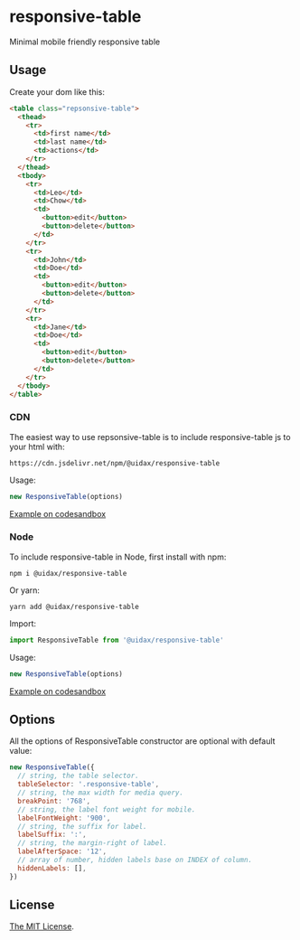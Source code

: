# responsive-table
Minimal mobile friendly responsive table

## Usage

Create your dom like this:

```html
<table class="repsonsive-table">
  <thead>
    <tr>
      <td>first name</td>
      <td>last name</td>
      <td>actions</td>
    </tr>
  </thead>
  <tbody>
    <tr>
      <td>Leo</td>
      <td>Chow</td>
      <td>
        <button>edit</button>
        <button>delete</button>
      </td>
    </tr>
    <tr>
      <td>John</td>
      <td>Doe</td>
      <td>
        <button>edit</button>
        <button>delete</button>
      </td>
    </tr>
    <tr>
      <td>Jane</td>
      <td>Doe</td>
      <td>
        <button>edit</button>
        <button>delete</button>
      </td>
    </tr>
  </tbody>
</table>
```

### CDN

The easiest way to use repsonsive-table is to include responsive-table js to your html with:

```
https://cdn.jsdelivr.net/npm/@uidax/responsive-table
```

Usage:

```javascript
new ResponsiveTable(options)
```

[Example on codesandbox](https://codesandbox.io/s/responsive-table-cdn-mgqtk)

### Node

To include responsive-table in Node, first install with npm:

```
npm i @uidax/responsive-table
```

Or yarn:

```
yarn add @uidax/responsive-table
```

Import:

```javascript
import ResponsiveTable from '@uidax/responsive-table'
```

Usage:

```javascript
new ResponsiveTable(options)
```

[Example on codesandbox](https://codesandbox.io/s/responsive-table-node-bf5i7)

## Options

All the options of ResponsiveTable constructor are optional with default value:

```javascript
new ResponsiveTable({
  // string, the table selector.
  tableSelector: '.responsive-table',
  // string, the max width for media query.
  breakPoint: '768',
  // string, the label font weight for mobile.
  labelFontWeight: '900',
  // string, the suffix for label.
  labelSuffix: ':',
  // string, the margin-right of label.
  labelAfterSpace: '12',
  // array of number, hidden labels base on INDEX of column.
  hiddenLabels: [], 
})
```

## License

[The MIT License](https://github.com/uidax/responsive-table/blob/master/LICENSE).